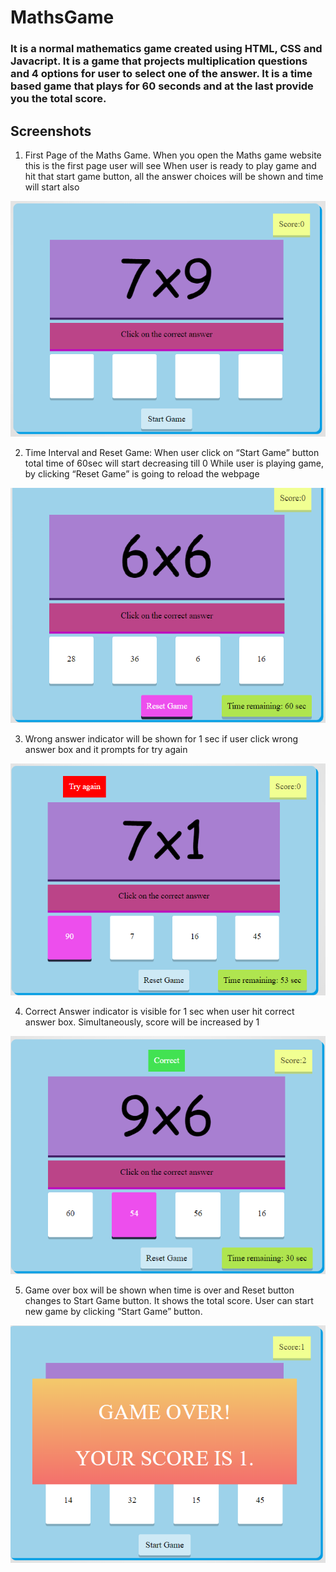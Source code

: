 # MathsGame

### It is a normal mathematics game created using HTML, CSS and Javacript. It is a game that projects multiplication questions and 4 options for user to select one of the answer. It is a time based game that plays for 60 seconds and at the last provide you the total score. 


## Screenshots

1. First Page of the Maths Game. When you open the Maths game website this is the first page user will see
When user is ready to play game and hit that start game button, all the answer choices will be shown and time will start also

![](Images/1.png)


2. Time Interval and Reset Game:
When user click on “Start Game” button total time of 60sec will start decreasing till 0
While user is playing game, by clicking “Reset Game” is going to reload the webpage

![](Images/2.png)


3. Wrong answer indicator will be shown for 1 sec if user click wrong answer box and it prompts for try again

![](Images/3.png)


4. Correct Answer indicator is visible for 1 sec when user hit correct answer box. Simultaneously, score will be increased by 1

![](Images/4.png)


5. Game over box will be shown when time is over and Reset button changes to Start Game button. It shows the total score.
User can start new game by clicking “Start Game” button.

![](Images/5.png)
